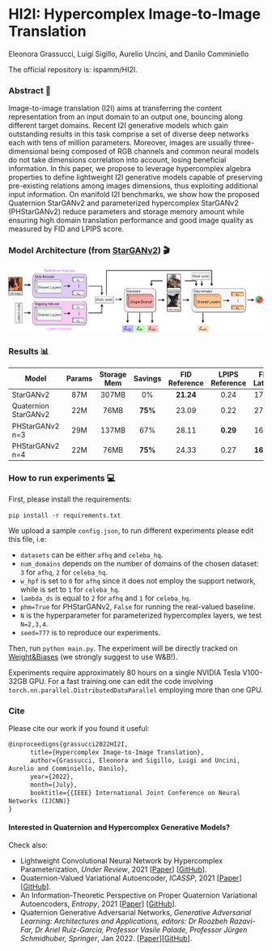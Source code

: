 # HI2I: Hypercomplex Image-to-Image Translation

Eleonora Grassucci, Luigi Sigillo, Aurelio Uncini, and Danilo Comminiello

The official repository is: ispamm/HI2I.

### Abstract :bookmark_tabs:

Image-to-image translation (I2I) aims at transferring the content representation from an input domain to an output one, bouncing along different target domains. Recent I2I generative models which gain outstanding results in this task comprise a set of diverse deep networks each with tens of million parameters. Moreover, images are usually three-dimensional being composed of RGB channels and common neural models do not take dimensions correlation into account, losing beneficial information. In this paper, we propose to leverage hypercomplex algebra properties to define lightweight I2I generative models capable of preserving pre-existing relations among images dimensions, thus exploiting additional input information. On manifold I2I benchmarks, we show how the proposed Quaternion StarGANv2 and parameterized hypercomplex StarGANv2 (PHStarGANv2) reduce parameters and storage memory amount while ensuring high domain translation performance and good image quality as measured by FID and LPIPS score.

### Model Architecture (from [StarGANv2](https://github.com/clovaai/stargan-v2)) :clapper:
<img src="PHStarGANv2_arch.png">

### Results :bar_chart:

| Model                | Params | Storage Mem | Savings            |  FID Reference    | LPIPS Reference  |  FID Latent       | LPIPS Latent     | Checkpoint |
|----------------------|:------:|:-----------:|:------------------:|:-----------------:|:----------------:|:-----------------:|:----------------:|:----------:|
| StarGANv2            |   87M  |    307MB    |         0\%        |   **21.24**       |       0.24       |       17.16       |       0.25       | [Link](https://drive.google.com/file/d/1yZuj86S9YV_JVYfUZKgCSCVuW3hPxsSJ/view?usp=sharing) |
| Quaternion StarGANv2 |   22M  |     76MB    |    **75\%**        | 23.09             |       0.22       |       27.90       |       0.12       | [Link](https://drive.google.com/file/d/1AUW7mN1T7omP6Bdt1rLFEXpED4tRjpPj/view?usp=sharing) |
| PHStarGANv2 n=3      |   29M  |    137MB    |        67\%        |       28.11       |   **0.29**       | 16.63             |   **0.33**       | [Link](https://drive.google.com/file/d/1qPuNW8gBVY_OneOYwsMgOgIqJNxJlW9g/view?usp=sharing) |
| PHStarGANv2 n=4      |   22M  |     76MB    |    **75\%**        |       24.33       |        0.27      |   **16.54**       |             0.29 | [Link](https://drive.google.com/file/d/1FeBziPo-H_B2qcBB7sndDO6qJ2RiV3Ow/view?usp=sharing) |

### How to run experiments :computer:

First, please install the requirements:

```pip install -r requirements.txt```

We upload a sample `config.json`, to run different experiments please edit this file, i.e:
* `datasets` can be either `afhq` and `celeba_hq`.
* `num_domains` depends on the number of domains of the chosen dataset: `3` for `afhq`, `2` for `celeba_hq`.
* `w_hpf` is set to `0` for `afhq` since it does not employ the support network, while is set to `1` for `celeba_hq`.
* `lambda_ds` is equal to `2` for `afhq` and `1` for `celeba_hq`.
* `phm=True` for PHStarGANv2, `False` for running the real-valued baseline.
* `N` is the hyperparameter for parameterized hypercomplex layers, we test `N=2,3,4`. 
* `seed=777` is to reproduce our experiments.

Then, run `python main.py`. The experiment will be directly tracked on [Weight&Biases](https://wandb.ai/) (we strongly suggest to use W&B!).

Experiments require approximately 80 hours on a single NVIDIA Tesla V100-32GB GPU. For a fast training one can edit the code involving `torch.nn.parallel.DistributedDataParallel` employing more than one GPU.

### Cite

Please cite our work if you found it useful:

```
@inproceedigns{grassucci2022HI2I,
      title={Hypercomplex Image-to-Image Translation}, 
      author={Grassucci, Eleonora and Sigillo, Luigi and Uncini, Aurelio and Comminiello, Danilo},
      year={2022},
      month={July},
      booktitle={{IEEE} International Joint Conference on Neural Networks (IJCNN)}
}
```

#### Interested in Quaternion and Hypercomplex Generative Models?

Check also: 

* Lightweight Convolutional Neural Network by Hypercomplex Parameterization, _Under Review_, 2021 [[Paper](https://arxiv.org/pdf/2110.04176.pdf)] [[GitHub](https://github.com/elegan23/hypernets)].
* Quaternion-Valued Variational Autoencoder, _ICASSP_, 2021 [[Paper](https://arxiv.org/pdf/2010.11647.pdf)] [[GitHub](https://github.com/eleGAN23/QVAE)].
* An Information-Theoretic Perspective on Proper Quaternion Variational Autoencoders, _Entropy_, 2021 [[Paper](https://www.mdpi.com/1099-4300/23/7/856)] [[GitHub](https://github.com/eleGAN23/QVAE)].
* Quaternion Generative Adversarial Networks, _Generative Adversarial Learning: Architectures and Applications, editors: Dr Roozbeh Razavi-Far, Dr Ariel Ruiz-Garcia, Professor Vasile Palade, Professor Jürgen Schmidhuber, Springer_, Jan 2022. [[Paper](https://arxiv.org/pdf/2104.09630.pdf)][[GitHub](https://github.com/eleGAN23/QGAN)].
